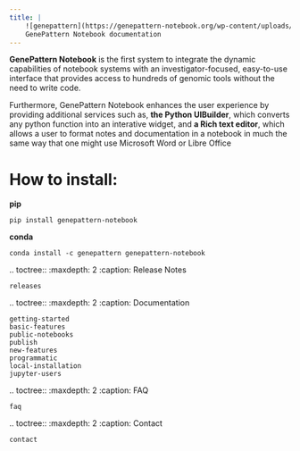 ```yaml
---
title: |
    ![genepattern](https://genepattern-notebook.org/wp-content/uploads/2017/02/genepattern.png){width="50px"}
    GenePattern Notebook documentation
---
```


**GenePattern Notebook** is the first system to integrate the dynamic
capabilities of notebook systems with an investigator-focused,
easy-to-use interface that provides access to hundreds of genomic tools
without the need to write code.

Furthermore, GenePattern Notebook enhances the user experience by
providing additional services such as, **the Python UIBuilder**, which
converts any python function into an interative widget, and **a Rich
text editor**, which allows a user to format notes and documentation in
a notebook in much the same way that one might use Microsoft Word or
Libre Office

How to install:
===============

**pip**

``` {.sourceCode .bash}
pip install genepattern-notebook
```

**conda**

``` {.sourceCode .bash}
conda install -c genepattern genepattern-notebook 
```

.. toctree::
    :maxdepth: 2
    :caption: Release Notes

    releases

.. toctree::
    :maxdepth: 2
    :caption: Documentation

    getting-started
    basic-features
    public-notebooks
    publish
    new-features
    programmatic
    local-installation
    jupyter-users

.. toctree::
    :maxdepth: 2
    :caption: FAQ

    faq

.. toctree::
    :maxdepth: 2
    :caption: Contact

    contact